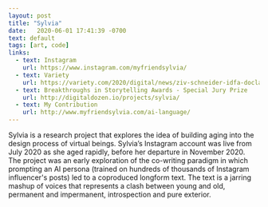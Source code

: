 ```yaml
---
layout: post
title: "Sylvia"
date:   2020-06-01 17:41:39 -0700
text: default
tags: [art, code]
links:
  - text: Instagram
    url: https://www.instagram.com/myfriendsylvia/
  - text: Variety
    url: https://variety.com/2020/digital/news/ziv-schneider-idfa-doclab-sylvia-1234841619/
  - text: Breakthroughs in Storytelling Awards - Special Jury Prize
    url: http://digitaldozen.io/projects/sylvia/
  - text: My Contribution
    url: http://www.myfriendsylvia.com/ai-language/
---
```

Sylvia is a research project that explores the idea of building aging into the design process of virtual beings. Sylvia’s Instagram account was live from July 2020 as she aged rapidly, before her departure in November 2020. The project was an early exploration of the co-writing paradigm in which prompting an AI persona (trained on hundreds of thousands of Instagram influencer's posts) led to a coproduced longform text. The text is a jarring mashup of voices that represents a clash between young and old, permanent and impermanent, introspection and pure exterior.